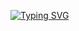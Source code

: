 <a href="https://git.io/typing-svg"><img src="https://readme-typing-svg.herokuapp.com?font=Coral+Pixel&size=25&pause=1000&repeat=false&width=700&lines=Chameando+para+que+mis+Nike's+pisen+el+mundo+entero" alt="Typing SVG" /></a>
